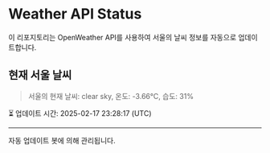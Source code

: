 
# Weather API Status

이 리포지토리는 OpenWeather API를 사용하여 서울의 날씨 정보를 자동으로 업데이트합니다.

## 현재 서울 날씨
> 서울의 현재 날씨: clear sky, 온도: -3.66°C, 습도: 31%

⏳ 업데이트 시간: 2025-02-17 23:28:17 (UTC)

---
자동 업데이트 봇에 의해 관리됩니다.
